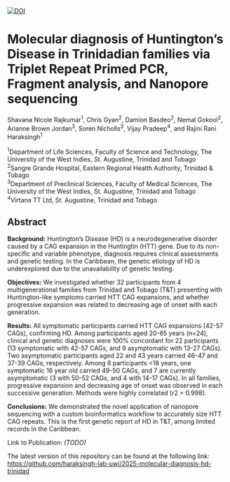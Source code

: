 [![DOI](https://zenodo.org/badge/994852465.svg)](https://doi.org/10.5281/zenodo.15587961)

# Molecular diagnosis of Huntington’s Disease in Trinidadian families via Triplet Repeat Primed PCR, Fragment analysis, and Nanopore sequencing

Shavana Nicole Rajkumar<sup>1</sup>, Chris Gyan<sup>2</sup>, Damion Basdeo<sup>2</sup>, Nemal Gokool<sup>2</sup>, Arianne Brown Jordan<sup>3</sup>, Soren Nicholls<sup>3</sup>, Vijay Pradeep<sup>4</sup>, and Rajini Rani Haraksingh<sup>1</sup>

<sup>1</sup>Department of Life Sciences, Faculty of Science and Technology, The University of the West Indies, St. Augustine, Trinidad and Tobago<br>
<sup>2</sup>Sangre Grande Hospital, Eastern Regional Health Authority, Trinidad & Tobago<br>
<sup>3</sup>Department of Preclinical Sciences, Faculty of Medical Sciences, The University of the West Indies, St. Augustine, Trinidad and Tobago<br>
<sup>4</sup>Virtana TT Ltd, St. Augustine, Trinidad and Tobago

## Abstract
**Background:** Huntington’s Disease (HD) is a neurodegenerative disorder caused by a CAG expansion in the Huntingtin (HTT) gene. Due to its non-specific and variable phenotype, diagnosis requires clinical assessments and genetic testing. In the Caribbean, the genetic etiology of HD is underexplored due to the unavailability of genetic testing.

**Objectives:** We investigated whether 32 participants from 4 multigenerational families from Trinidad and Tobago (T&T) presenting with Huntington-like symptoms carried HTT CAG expansions, and whether progressive expansion was related to decreasing age of onset with each generation.

**Results:** All symptomatic participants carried HTT CAG expansions (42-57 CAGs), confirming HD. Among participants aged 20-65 years (n=24), clinical and genetic diagnoses were 100% concordant for 22 participants (13 symptomatic with 42-57 CAGs, and 9 asymptomatic with 13-27 CAGs). Two asymptomatic participants aged 22 and 43 years carried 46-47 and 37-39 CAGs, respectively. Among 8 participants &lt;18 years, one symptomatic 16 year old carried 49-50 CAGs, and 7 are currently asymptomatic (3 with 50-52 CAGs, and 4 with 14-17 CAGs). In all families, progressive expansion and decreasing age of onset was observed in each successive generation. Methods were highly correlated (r2 = 0.998).

**Conclusions:** We demonstrated the novel application of nanopore sequencing with a custom bioinformatics workflow to accurately size HTT CAG repeats. This is the first genetic report of HD in T&T, among limited records in the Caribbean.

Link to Publication: *(TODO)*

The latest version of this repository can be found at the following link: https://github.com/haraksingh-lab-uwi/2025-molecular-diagnosis-hd-trinidad
